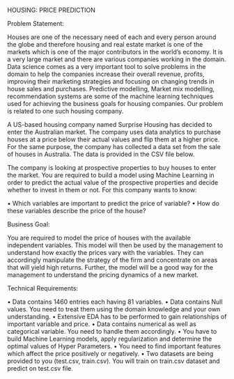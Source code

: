 HOUSING: PRICE PREDICTION

Problem Statement:

Houses are one of the necessary need of each and every person around the globe and therefore housing and real estate market is one of the markets which is one of the major contributors in the world’s economy. It is a very large market and there are various companies working in the domain. Data science comes as a very important tool to solve problems in the domain to help the companies increase their overall revenue, profits, improving their marketing strategies and focusing on changing trends in house sales and purchases. Predictive modelling, Market mix modelling, recommendation systems are some of the machine learning techniques used for achieving the business goals for housing companies. Our problem is related to one such housing company.

A US-based housing company named Surprise Housing has decided to enter the Australian market. The company uses data analytics to purchase houses at a price below their actual values and flip them at a higher price. For the same purpose, the company has collected a data set from the sale of houses in Australia. The data is provided in the CSV file below.

The company is looking at prospective properties to buy houses to enter the market. You are required to build a model using Machine Learning in order to predict the actual value of the prospective properties and decide whether to invest in them or not. For this company wants to know:

• Which variables are important to predict the price of variable?
• How do these variables describe the price of the house?

Business Goal:

You are required to model the price of houses with the available independent variables. This model will then be used by the management to understand how exactly the prices vary with the variables. They can accordingly manipulate the strategy of the firm and concentrate on areas that will yield high returns. Further, the model will be a good way for the management to understand the pricing dynamics of a new market.

Technical Requirements:

• Data contains 1460 entries each having 81 variables.
• Data contains Null values. You need to treat them using the domain knowledge and your own understanding.
• Extensive EDA has to be performed to gain relationships of important variable and price.
• Data contains numerical as well as categorical variable. You need to handle them accordingly.
• You have to build Machine Learning models, apply regularization and determine the optimal values of Hyper Parameters.
• You need to find important features which affect the price positively or negatively.
• Two datasets are being provided to you (test.csv, train.csv). You will train on train.csv dataset and predict on test.csv file.
